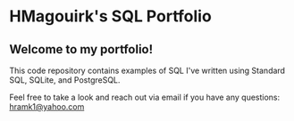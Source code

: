 # HMagouirk's SQL Portfolio

 ## Welcome to my portfolio!

This code repository contains examples of SQL I've written using Standard SQL, SQLite, and PostgreSQL. 

Feel free to take a look and reach out via email if you have any questions: 
                          hramk1@yahoo.com
